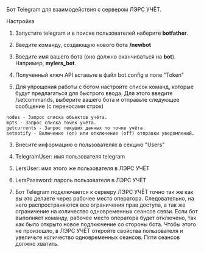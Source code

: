 Бот Telegram для взаимодействия с сервером ЛЭРС УЧЁТ.

Настройка

1. Запустите telegram и в поиске пользователей наберите **botfather**.
  1. Введите команду, создающую нового бота **/newbot**
  2. Введите имя вашего бота (оно должно оканчиваться на **bot**). Например, **mylers_bot**.
  3. Полученный ключ API вставьте в файл bot.config в поле "Token"

2. Для упрощения работы с ботом настройте список команд, которые будут предлагаться для быстрого ввода. Для этого введите /setcommands, выберите вашего бота и отправьте следующее сообщение (с переносами строк)
  ```
  nodes - Запрос списка объектов учёта. 
  mpts - Запрос списка точек учёта.
  getcurrents - Запрос текущих данных по точке учёта.
  setnotify - Включение (on) или отключение (off) отправки уведомлений.
  ```
3. Внесите информацию о пользователях в секцию "Users"
  1.	TelegramUser: имя пользователя telegram
  2.	LersUser: имя этого же пользователя в ЛЭРС УЧЁТ
  3.	LersPassword: пароль пользователя в ЛЭРС УЧЁТ

4. Бот Telegram подключается к серверу ЛЭРС УЧЁТ точно так же как вы это делаете через рабочее место оператора. Следовательно, на него распространяются все ограничения прав доступа, а так же ограничение на количество одновременных сеансов связи. Если бот выполняет команду, рабочее место оператора будет отключено, так как было открыто новое подлкючение со стороны бота. Чтобы этого не произошло, в ЛЭРС УЧЁТ откройте свойства пользователя и увеличьте количество одновременных сеансов. Пяти сеансов должно хватить.
